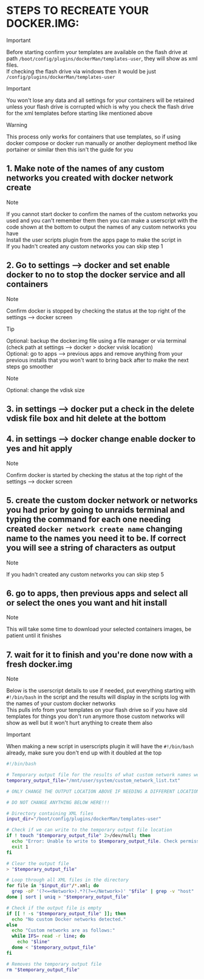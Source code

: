 # STEPS TO RECREATE YOUR DOCKER.IMG:
> [!IMPORTANT] 
>  Before starting confirm your templates are available on the flash drive at path `/boot/config/plugins/dockerMan/templates-user`, they will show as xml files. \
>  If checking the flash drive via windows then it would be just `/config/plugins/dockerMan/templates-user`

> [!IMPORTANT]
> You won't lose any data and all settings for your containers will be retained unless your flash drive is corrupted which is why you check the flash drive for the xml templates before starting like mentioned above

> [!WARNING]
> This process only works for containers that use templates, so if using docker compose or docker run manually or another deployment method like portainer or similar then this isn't the guide for you
 
## 1. Make note of the names of any custom networks you created with docker network create
  > [!NOTE]
  > If you cannot start docker to confirm the names of the custom networks you used and you can't remember them then you can make a userscript with the code shown at the bottom to output the names of any custom networks you have \
  > Install the user scripts plugin from the apps page to make the script in \
  > If you hadn't created any custom networks you can skip step 1

## 2. Go to settings —> docker and set enable docker to no to stop the docker service and all containers
  > [!NOTE]
  > Confirm docker is stopped by checking the status at the top right of the settings —> docker screen

  > [!TIP]
  > Optional: backup the docker.img file using a file manager or via terminal (check path at settings —> docker > docker vvisk location) \
  > Optional: go to apps —> previous apps and remove anything from your previous installs that you won't want to bring back after to make the next steps go smoother

  > [!NOTE]
  > Optional: change the vdisk size
## 3. in settings —> docker put a check in the delete vdisk file box and hit delete at the bottom
## 4. in settings —> docker change enable docker to yes and hit apply
  > [!NOTE]
  > Confirm docker is started by checking the status at the top right of the settings —> docker screen
## 5. create the custom docker network or networks you had prior by going to unraids terminal and typing the command for each one needing created `docker network create name` changing name to the names you need it to be. If correct you will see a string of characters as output
  > [!NOTE]
  > If you hadn't created any custom networks you can skip step 5
## 6. go to apps, then previous apps and select all or select the ones you want and hit install
  > [!NOTE]
  > This will take some time to download your selected containers images, be patient until it finishes
## 7. wait for it to finish and you're done now with a fresh docker.img
  > [!NOTE]
  > Below is the userscript details to use if needed, put everything starting with `#!/bin/bash` in the script and the results will display in the scripts log with the names of your custom docker networks \
  > This pulls info from your templates on your flash drive so if you have old templates for things you don't run anymore those custom networks will show as well but it won't hurt anything to create them also

> [!IMPORTANT]
> When making a new script in userscripts plugin it will have the `#!/bin/bash` already, make sure you don't end up with it doubled at the top
 
```bash
#!/bin/bash

# Temporary output file for the results of what custom network names were in use
temporary_output_file="/mnt/user/system/custom_network_list.txt"

# ONLY CHANGE THE OUTPUT LOCATION ABOVE IF NEEDING A DIFFERENT LOCATION. THE FILE IS DELETED AUTOMATICALLY AT THE END OF THE SCRIPT

# DO NOT CHANGE ANYTHING BELOW HERE!!!

# Directory containing XML files
input_dir="/boot/config/plugins/dockerMan/templates-user"

# Check if we can write to the temporary output file location
if ! touch "$temporary_output_file" 2>/dev/null; then
  echo "Error: Unable to write to $temporary_output_file. Check permissions, check if system share exists and what it's settings are."
  exit 1
fi

# Clear the output file
> "$temporary_output_file"

# Loop through all XML files in the directory
for file in "$input_dir"/*.xml; do
  grep -oP '(?<=<Network>).*?(?=</Network>)' "$file" | grep -v "host" | grep -v "none" | grep -v "bridge" | grep -v "^br" | grep -v "^eth" | grep -v "^wg" | grep -v "container:"
done | sort | uniq > "$temporary_output_file"

# Check if the output file is empty
if [[ ! -s "$temporary_output_file" ]]; then
  echo "No custom Docker networks detected."
else
  echo "Custom networks are as follows:"
  while IFS= read -r line; do
    echo "$line"
  done < "$temporary_output_file"
fi

# Removes the temporary output file
rm "$temporary_output_file"
```
